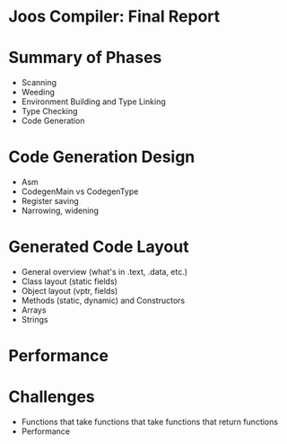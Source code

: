Joos Compiler: Final Report
===========================

Summary of Phases
=================

- Scanning
- Weeding
- Environment Building and Type Linking
- Type Checking
- Code Generation

Code Generation Design
======================

- Asm
- CodegenMain vs CodegenType
- Register saving
- Narrowing, widening

Generated Code Layout
=====================

- General overview (what's in .text, .data, etc.)
- Class layout (static fields)
- Object layout (vptr, fields)
- Methods (static, dynamic) and Constructors
- Arrays
- Strings

Performance
===========

Challenges
==========

- Functions that take functions that take functions that return functions
- Performance
